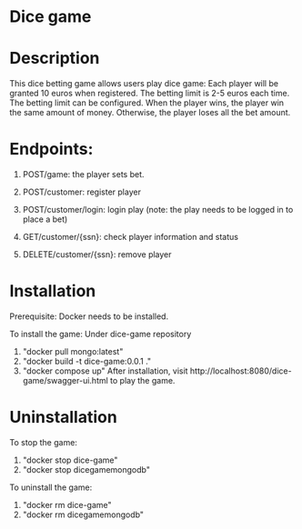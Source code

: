 # Dice game

# Description
This dice betting game allows users play dice game:
Each player will be granted 10 euros when registered. The betting limit is 2-5 euros each time. The betting limit can be configured.
When the player wins, the player win the same amount of money. Otherwise, the player loses all the bet amount.

# Endpoints:
1. POST/game: the player sets bet.

2. POST/customer: register player
3. POST/customer/login: login play (note: the play needs to be logged in to place a bet)
4. GET/customer/{ssn}: check player information and status
5. DELETE/customer/{ssn}: remove player

# Installation
Prerequisite: Docker needs to be installed.

To install the game:
Under dice-game repository
1. "docker pull mongo:latest"
2. "docker build -t dice-game:0.0.1 ."
3. "docker compose up"
After installation, visit http://localhost:8080/dice-game/swagger-ui.html to play the game.

# Uninstallation
To stop the game:
1. "docker stop dice-game"
2. "docker stop dicegamemongodb"

To uninstall the game:
1. "docker rm dice-game"
2. "docker rm dicegamemongodb"



